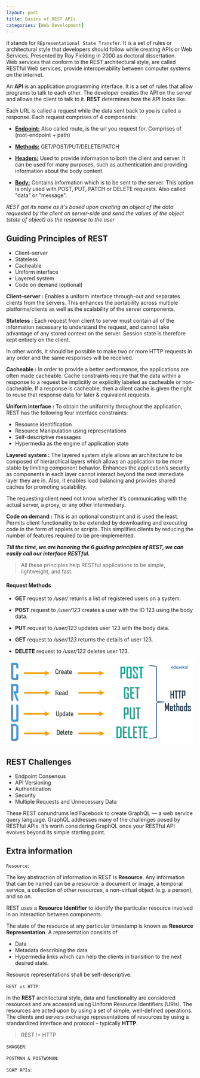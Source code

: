 ```yaml
---
layout: post
title: Basics of REST APIs
categories: [Web Development]
---
```


It stands for `REpresentational State Transfer`. It is a set of rules or architectural style that developers should follow while creating APIs or Web Services. Presented by Roy Fielding in 2000 as doctoral dissertation.       
Web services that conform to the REST architectural style, are called RESTful Web services, provide interoperability between computer systems on the internet.

An **API** is an application programming interface. It is a set of rules that allow programs to talk to each other. The developer creates the API on the server and allows the client to talk to it. **REST** determines how the API looks like.

Each URL is called a request while the data sent back to you is called a response.
Each request comprises of 4 components:

- <ins>**Endpoint:**</ins> Also called route, is the url you request for. Comprises of (root-endpoint + path)

- <ins>**Methods:**</ins> GET/POST/PUT/DELETE/PATCH

- <ins>**Headers:**</ins> Used to provide information to both the client and server. It can be used for many purposes, such as authentication and providing information about the body content.

- <ins>**Body:**</ins> Contains information which is to be sent to the server. This option is only used with POST, PUT, PATCH or DELETE requests. Also called "data" or "message".

_REST got its name as it's based upon creating an object of the data requested by the client on server-side and send the values of the object (state of object) as the response to the user_

## Guiding Principles of REST

- Client–server
- Stateless
- Cacheable
- Uniform interface
- Layered system
- Code on demand (optional)

**Client–server :**
Enables a uniform interface through-out and separates clients from the servers.  This enhances the portability across multiple platforms/clients as well as the scalability of the server components.

**Stateless :**
Each request from client to server must contain all of the information necessary to understand the request, and cannot take advantage of any stored context on the server. Session state is therefore kept entirely on the client.        

In other words, it should be possible to make two or more HTTP requests in any order and the same responses will be received.

**Cacheable :**
In order to provide a better performance, the applications are often made cacheable. Cache constraints require that the data within a response to a request be implicitly or explicitly labeled as cacheable or non-cacheable. If a response is cacheable, then a client cache is given the right to reuse that response data for later & equivalent requests.

**Uniform interface :**
To obtain the uniformity throughout the application, REST has the following four interface constraints:
- Resource identification
- Resource Manipulation using representations
- Self-descriptive messages
- Hypermedia as the engine of application state

**Layered system :**
The layered system style allows an architecture to be composed of hierarchical layers which allows an application to be more stable by limiting component behavior. Enhances the application’s security as components in each layer cannot interact beyond the next immediate layer they are in. Also, it enables load balancing and provides shared caches for promoting scalability.       

The requesting client need not know whether it’s communicating with the actual server, a proxy, or any other intermediary.

**Code on demand :**
This is an optional constraint and is used the least. Permits client functionality to be extended by downloading and executing code in the form of applets or scripts. This simplifies clients by reducing the number of features required to be pre-implemented.


**_Till the time, we are honoring the 6 guiding principles of REST, we can easily call our interface RESTful._**

> All these principles help RESTful applications to be simple, lightweight, and fast.

#### Request Methods

- **GET** request to _/user/_ returns a list of registered users on a system.

- **POST** request to _/user/123_ creates a user with the ID 123 using the body data.

- **PUT** request to _/user/123_ updates user 123 with the body data.

- **GET** request to _/user/123_ returns the details of user 123.

- **DELETE** request to _/user/123_ deletes user 123.

![REST API](../assets/images/RA-1.png)

## REST Challenges

- Endpoint Consensus
- API Versioning
- Authentication
- Security
- Multiple Requests and Unnecessary Data

These REST conundrums led Facebook to create GraphQL — a web service query language.
GraphQL addresses many of the challenges posed by RESTful APIs. It’s worth considering GraphQL once your RESTful API evolves beyond its simple starting point.

## Extra information

`Resource`:

The key abstraction of information in REST is **Resource**. Any information that can be named can be a resource: a document or image, a temporal service, a collection of other resources, a non-virtual object (e.g. a person), and so on.

REST uses a **Resource Identifier** to identify the particular resource involved in an interaction between components.

The state of the resource at any particular timestamp is known as **Resource Representation**. A representation consists of
- Data
- Metadata describing the data
- Hypermedia links which can help the clients in transition to the next desired state.

Resource representations shall be self-descriptive.

`REST vs HTTP`:

In the **REST** architectural style, data and functionality are considered resources and are accessed using Uniform Resource Identifiers (URIs). The resources are acted upon by using a set of simple, well-defined operations. The clients and servers exchange representations of resources by using a standardized interface and protocol – typically **HTTP**.

> REST != HTTP

`SWAGGER`:

`POSTMAN & POSTWOMAN`:

`SOAP APIs`:
